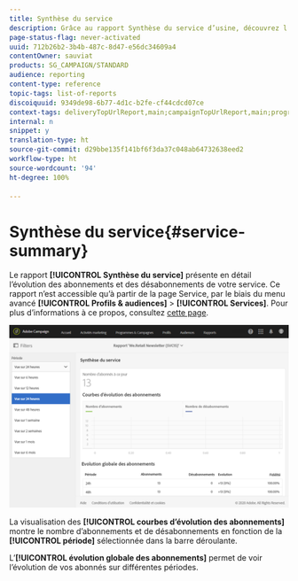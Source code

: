 ```yaml
---
title: Synthèse du service
description: Grâce au rapport Synthèse du service d’usine, découvrez l’évolution des abonnements et des désabonnements.
page-status-flag: never-activated
uuid: 712b26b2-3b4b-487c-8d47-e56dc34609a4
contentOwner: sauviat
products: SG_CAMPAIGN/STANDARD
audience: reporting
content-type: reference
topic-tags: list-of-reports
discoiquuid: 9349de98-6b77-4d1c-b2fe-cf44cdcd07ce
context-tags: deliveryTopUrlReport,main;campaignTopUrlReport,main;programTopUrlReport,main
internal: n
snippet: y
translation-type: ht
source-git-commit: d29bbe135f141bf6f3da37c048ab64732638eed2
workflow-type: ht
source-wordcount: '94'
ht-degree: 100%

---
```



# Synthèse du service{#service-summary}

Le rapport **[!UICONTROL Synthèse du service]** présente en détail l’évolution des abonnements et des désabonnements de votre service.
Ce rapport n’est accessible qu’à partir de la page Service, par le biais du menu avancé **[!UICONTROL Profils &amp; audiences]** > **[!UICONTROL Services]**. Pour plus d’informations à ce propos, consultez [cette page](../../audiences/using/monitoring-subscriptions.md#service-reports).

![](assets/service-summary.png)

La visualisation des **[!UICONTROL courbes d’évolution des abonnements]** montre le nombre d’abonnements et de désabonnements en fonction de la **[!UICONTROL période]** sélectionnée dans la barre déroulante.

L’**[!UICONTROL évolution globale des abonnements]** permet de voir l’évolution de vos abonnés sur différentes périodes.

